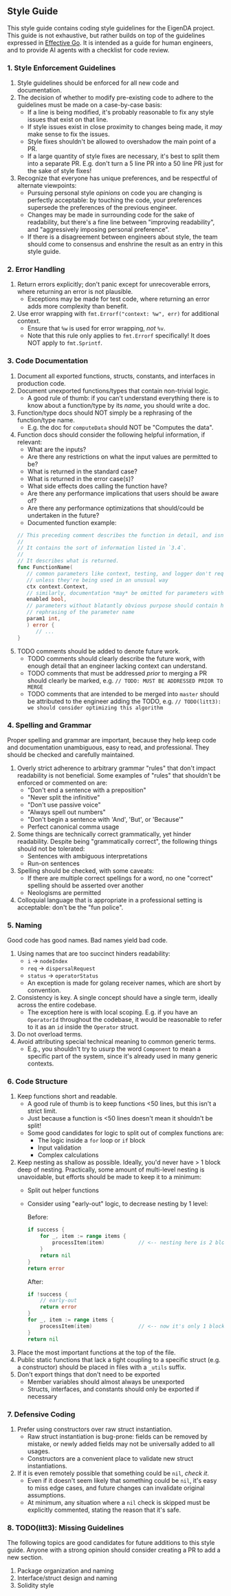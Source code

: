 ## Style Guide

This style guide contains coding style guidelines for the EigenDA project. This guide is not exhaustive, but rather
builds on top of the guidelines expressed in [Effective Go](https://go.dev/doc/effective_go). It is intended as a guide
for human engineers, and to provide AI agents with a checklist for code review.

### 1. Style Enforcement Guidelines

1. Style guidelines should be enforced for all new code and documentation.
2. The decision of whether to modify pre-existing code to adhere to the guidelines must be made on a case-by-case basis:
   - If a line is being modified, it's probably reasonable to fix any style issues that exist on that line.
   - If style issues exist in close proximity to changes being made, it *may* make sense to fix the issues.
   - Style fixes shouldn't be allowed to overshadow the main point of a PR.
   - If a large quantity of style fixes are necessary, it's best to split them into a separate PR. E.g. don't turn a
   5 line PR into a 50 line PR just for the sake of style fixes!
3. Recognize that everyone has unique preferences, and be respectful of alternate viewpoints:
   - Pursuing personal style *opinions* on code you are changing is perfectly acceptable: by touching the code, your
   preferences supersede the preferences of the previous engineer.
   - Changes may be made in surrounding code for the sake of readability, but there's a fine line between
   "improving readability", and "aggressively imposing personal preference".
   - If there is a disagreement between engineers about style, the team should come to consensus and enshrine the
   result as an entry in this style guide.

### 2. Error Handling

1. Return errors explicitly; don't panic except for unrecoverable errors, where returning an error is not plausible.
   - Exceptions may be made for test code, where returning an error adds more complexity than benefit.
2. Use error wrapping with `fmt.Errorf("context: %w", err)` for additional context.
   - Ensure that `%w` is used for error wrapping, *not* `%v`.
   - Note that this rule only applies to `fmt.Errorf` specifically! It does NOT apply to `fmt.Sprintf`.

### 3. Code Documentation

1. Document all exported functions, structs, constants, and interfaces in production code.
2. Document unexported functions/types that contain non-trivial logic.
   - A good rule of thumb: if you can't understand everything there is to know about a function/type by its *name*,
   you should write a doc.
3. Function/type docs should NOT simply be a rephrasing of the function/type name.
   - E.g. the doc for `computeData` should NOT be "Computes the data".
4. Function docs should consider the following helpful information, if relevant:
   - What are the inputs?
   - Are there any restrictions on what the input values are permitted to be?
   - What is returned in the standard case?
   - What is returned in the error case(s)?
   - What side effects does calling the function have?
   - Are there any performance implications that users should be aware of?
   - Are there any performance optimizations that should/could be undertaken in the future?
   - Documented function example:
   ```go
   // This preceding comment describes the function in detail, and isn't simply a rephrasing of the function name
   //
   // It contains the sort of information listed in `3.4`.
   //
   // It describes what is returned.
   func FunctionName(
      // common parameters like context, testing, and logger don't require documentation,
      // unless they're being used in an unusual way
      ctx context.Context,
      // similarly, documentation *may* be omitted for parameters with blatantly obvious purpose
      enabled bool,
      // parameters without blatantly obvious purpose should contain helpful documentation which isn't just a
      // rephrasing of the parameter name
      param1 int,
      ) error {
         // ...
   }
   ```
5. TODO comments should be added to denote future work.
   - TODO comments should clearly describe the future work, with enough detail that an engineer lacking context
   can understand.
   - TODO comments that must be addressed *prior* to merging a PR should clearly be marked,
   e.g. `// TODO: MUST BE ADDRESSED PRIOR TO MERGE`
   - TODO comments that are intended to be merged into `master` should be attributed to the engineer adding the TODO,
   e.g. `// TODO(litt3): we should consider optimizing this algorithm`

### 4. Spelling and Grammar

Proper spelling and grammar are important, because they help keep code and documentation unambiguous, easy to read, 
and professional. They should be checked and carefully maintained.

1. Overly strict adherence to arbitrary grammar "rules" that don't impact readability is not beneficial. Some 
   examples of "rules" that shouldn't be enforced or commented on are:
   - "Don't end a sentence with a preposition"
   - "Never split the infinitive"
   - "Don't use passive voice"
   - "Always spell out numbers"
   - "Don't begin a sentence with 'And', 'But', or 'Because'"
   - Perfect canonical comma usage
2. Some things are technically correct grammatically, yet hinder readability. Despite being "grammatically correct",
   the following things should not be tolerated:
   - Sentences with ambiguous interpretations
   - Run-on sentences
3. Spelling should be checked, with some caveats:
   - If there are multiple correct spellings for a word, no one "correct" spelling should be asserted over another
   - Neologisms are permitted
4. Colloquial language that is appropriate in a professional setting is acceptable: don't be the "fun police".

### 5. Naming

Good code has good names. Bad names yield bad code.

1. Using names that are too succinct hinders readability:
   - `i` -> `nodeIndex`
   - `req` -> `dispersalRequest`
   - `status` -> `operatorStatus`
   - An exception is made for golang receiver names, which are short by convention.
2. Consistency is key. A single concept should have a single term, ideally across the entire codebase.
   - The exception here is with local scoping. E.g. if you have an `OperatorId` throughout the codebase, it would be
   reasonable to refer to it as an `id` inside the `Operator` struct.
3. Do not overload terms.
4. Avoid attributing special technical meaning to common generic terms.
   - E.g., you shouldn't try to usurp the word `Component` to mean a specific part of the system, since it's already
   used in many generic contexts.

### 6. Code Structure

1. Keep functions short and readable.
   - A good rule of thumb is to keep functions <50 lines, but this isn't a strict limit.
   - Just because a function is <50 lines doesn't mean it shouldn't be split!
   - Some good candidates for logic to split out of complex functions are:
      - The logic inside a `for` loop or `if` block
      - Input validation
      - Complex calculations
2. Keep nesting as shallow as possible. Ideally, you'd never have > 1 block deep of nesting. Practically, some amount of
   multi-level nesting is unavoidable, but efforts should be made to keep it to a minimum:
   - Split out helper functions
   - Consider using "early-out" logic, to decrease nesting by 1 level:

        Before:
        ```go
        if success {
            for _, item := range items {
                processItem(item)           // <-- nesting here is 2 blocks deep
            }
            return nil
        }
        return error
        ```

        After:
        ```go
        if !success {
            // early-out
            return error
        }
        for _, item := range items {
            processItem(item)               // <-- now it's only 1 block deep
        }
        return nil
        ```
3. Place the most important functions at the top of the file.
4. Public static functions that lack a tight coupling to a specific struct (e.g. a constructor) should be placed in
files with a `_utils` suffix.
5. Don't export things that don't need to be exported
   - Member variables should almost always be unexported
   - Structs, interfaces, and constants should only be exported if necessary

### 7. Defensive Coding

1. Prefer using constructors over raw struct instantiation.
   - Raw struct instantiation is bug-prone: fields can be removed by mistake, or newly added fields may not be
   universally added to all usages.
   - Constructors are a convenient place to validate new struct instantiations.
2. If it is even remotely possible that something could be `nil`, *check it*.
   - Even if it doesn't seem likely that something could be `nil`, it's easy to miss edge cases, and future changes can
   invalidate original assumptions.
   - At minimum, any situation where a `nil` check is skipped must be explicitly commented, stating the reason that
   it's safe.

### 8. TODO(litt3): Missing Guidelines

The following topics are good candidates for future additions to this style guide. Anyone with a strong opinion
should consider creating a PR to add a new section.

1. Package organization and naming
2. Interface/struct design and naming
3. Solidity style
